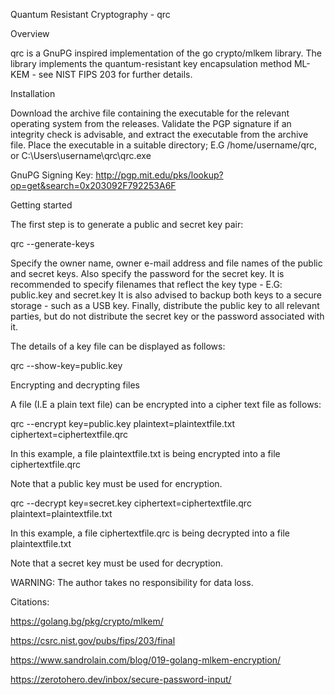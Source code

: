 Quantum Resistant Cryptography - qrc

Overview

qrc is a GnuPG inspired implementation of the go crypto/mlkem library.
The library implements the quantum-resistant key encapsulation method ML-KEM - see NIST FIPS 203 for further details.

Installation

Download the archive file containing the executable for the relevant operating system from the releases. Validate the PGP signature if an integrity check is advisable, and extract the executable from the archive file. Place the executable in a suitable directory; E.G /home/username/qrc, or C:\Users\username\qrc\qrc.exe

GnuPG Signing Key: http://pgp.mit.edu/pks/lookup?op=get&search=0x203092F792253A6F

Getting started

The first step is to generate a public and secret key pair:

qrc --generate-keys

Specify the owner name, owner e-mail address and file names of the public and secret keys.
Also specify the password for the secret key.
It is recommended to specify filenames that reflect the key type - E.G: public.key and secret.key
It is also advised to backup both keys to a secure storage - such as a USB key.
Finally, distribute the public key to all relevant parties, but do not distribute the secret key or the password associated with it.

The details of a key file can be displayed as follows:

qrc --show-key=public.key

Encrypting and decrypting files

A file (I.E a plain text file) can be encrypted into a cipher text file as follows:

qrc --encrypt key=public.key plaintext=plaintextfile.txt ciphertext=ciphertextfile.qrc

In this example, a file plaintextfile.txt is being encrypted into a file ciphertextfile.qrc

Note that a public key must be used for encryption.

qrc --decrypt key=secret.key ciphertext=ciphertextfile.qrc plaintext=plaintextfile.txt

In this example, a file ciphertextfile.qrc is being decrypted into a file plaintextfile.txt

Note that a secret key must be used for decryption.


WARNING: The author takes no responsibility for data loss.

Citations:

https://golang.bg/pkg/crypto/mlkem/

https://csrc.nist.gov/pubs/fips/203/final

https://www.sandrolain.com/blog/019-golang-mlkem-encryption/

https://zerotohero.dev/inbox/secure-password-input/
